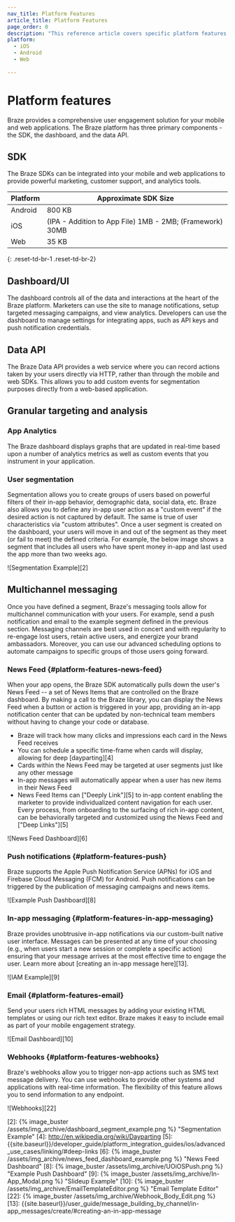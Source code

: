 ```yaml
---
nav_title: Platform Features
article_title: Platform Features
page_order: 0
description: "This reference article covers specific platform features including SDK sizes, dashboard UI, multichannel messaging, and more."
platform:
  - iOS
  - Android
  - Web
  
---
```


# Platform features

Braze provides a comprehensive user engagement solution for your mobile and web applications. The Braze platform has three primary components - the SDK, the dashboard, and the data API.

## SDK

The Braze SDKs can be integrated into your mobile and web applications to provide powerful marketing, customer support, and analytics tools.

| Platform | Approximate SDK Size |
|---|---|
| Android | 800 KB |
| iOS | (IPA - Addition to App File) 1MB - 2MB; (Framework) 30MB |
| Web | 35 KB |
{: .reset-td-br-1 .reset-td-br-2}

## Dashboard/UI

The dashboard controls all of the data and interactions at the heart of the Braze platform. Marketers can use the site to manage notifications, setup targeted messaging campaigns, and view analytics. Developers can use the dashboard to manage settings for integrating apps, such as API keys and push notification credentials.

## Data API

The Braze Data API provides a web service where you can record actions taken by your users directly via HTTP, rather than through the mobile and web SDKs. This allows you to add custom events for segmentation purposes directly from a web-based application.

## Granular targeting and analysis

### App Analytics
The Braze dashboard displays graphs that are updated in real-time based upon a number of analytics metrics as well as custom events that you instrument in your application.

### User segmentation

Segmentation allows you to create groups of users based on powerful filters of their in-app behavior, demographic data, social data, etc. Braze also allows you to define any in-app user action as a "custom event" if the desired action is not captured by default. The same is true of user characteristics via "custom attributes". Once a user segment is created on the dashboard, your users will move in and out of the segment as they meet (or fail to meet) the defined criteria. For example, the below image shows a segment that includes all users who have spent money in-app and last used the app more than two weeks ago.

![Segmentation Example][2]

## Multichannel messaging

Once you have defined a segment, Braze's messaging tools allow for multichannel communication with your users. For example, send a push notification and email to the example segment defined in the previous section. Messaging channels are best used in concert and with regularity to re-engage lost users, retain active users, and energize your brand ambassadors. Moreover, you can use our advanced scheduling options to automate campaigns to specific groups of those users going forward.

### News Feed {#platform-features-news-feed}

When your app opens, the Braze SDK automatically pulls down the user's News Feed -- a set of News Items that are controlled on the Braze dashboard. By making a call to the Braze library, you can display the News Feed when a button or action is triggered in your app, providing an in-app notification center that can be updated by non-technical team members without having to change your code or database.

- Braze will track how many clicks and impressions each card in the News Feed receives
- You can schedule a specific time-frame when cards will display, allowing for deep [dayparting][4]
- Cards within the News Feed may be targeted at user segments just like any other message
- In-app messages will automatically appear when a user has new items in their News Feed
- News Feed Items can ["Deeply Link"][5] to in-app content enabling the marketer to provide individualized content navigation for each user. Every process, from onboarding to the surfacing of rich in-app content, can be behaviorally targeted and customized using the News Feed and ["Deep Links"][5]

![News Feed Dashboard][6]

### Push notifications {#platform-features-push}

Braze supports the Apple Push Notification Service (APNs) for iOS and Firebase Cloud Messaging (FCM) for Android. Push notifications can be triggered by the publication of messaging campaigns and news items.

![Example Push Dashboard][8]

### In-app messaging {#platform-features-in-app-messaging}

Braze provides unobtrusive in-app notifications via our custom-built native user interface. Messages can be presented at any time of your choosing (e.g., when users start a new session or complete a specific action) ensuring that your message arrives at the most effective time to engage the user. Learn more about [creating an in-app message here][13].

![IAM Example][9]

### Email {#platform-features-email}

Send your users rich HTML messages by adding your existing HTML templates or using our rich text editor. Braze makes it easy to include email as part of your mobile engagement strategy.

![Email Dashboard][10]

### Webhooks {#platform-features-webhooks}

Braze's webhooks allow you to trigger non-app actions such as SMS text message delivery. You can use webhooks to provide other systems and applications with real-time information. The flexibility of this feature allows you to send information to any endpoint.

![Webhooks][22]

[2]: {% image_buster /assets/img_archive/dashboard_segment_example.png %} "Segmentation Example"
[4]: http://en.wikipedia.org/wiki/Dayparting
[5]: {{site.baseurl}}/developer_guide/platform_integration_guides/ios/advanced_use_cases/linking/#deep-links
[6]: {% image_buster /assets/img_archive/news_feed_dashboard_example.png %} "News Feed Dashboard"
[8]: {% image_buster /assets/img_archive/UOiOSPush.png %} "Example Push Dashboard"
[9]: {% image_buster /assets/img_archive/In-App_Modal.png %} "Slideup Example"
[10]: {% image_buster /assets/img_archive/EmailTemplateEditor.png %} "Email Template Editor"
[22]: {% image_buster /assets/img_archive/Webhook_Body_Edit.png %}
[13]: {{site.baseurl}}/user_guide/message_building_by_channel/in-app_messages/create/#creating-an-in-app-message
